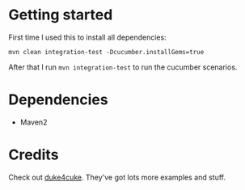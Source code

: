 # Getting started

First time I used this to install all dependencies:

    mvn clean integration-test -Dcucumber.installGems=true
    
After that I run `mvn integration-test` to run the cucumber scenarios.    

# Dependencies

* Maven2

# Credits

Check out [duke4cuke](http://github.com/aslakhellesoy/cuke4duke).
They've got lots more examples and stuff.

